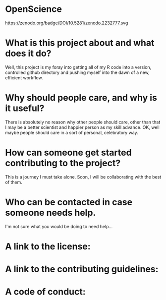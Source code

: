 # OpenScience

https://zenodo.org/badge/DOI/10.5281/zenodo.2232777.svg

# What is this project about and what does it do?
Well, this project is my foray into getting all of my R code into a version, controlled github directory and pushing myself into the dawn of a new, efficient workflow.

# Why should people care, and why is it useful?
There is absolutely no reason why other people should care, other than that I may be a better scientist and happier person as my skill advance. OK, well maybe people should care in a sort of personal, celebratory way.

# How can someone get started contributing to the project?
This is a journey I must take alone. Soon, I will be collaborating with the best of them.

# Who can be contacted in case someone needs help.
I'm not sure what you would be doing to need help...

# A link to the license:
# A link to the contributing guidelines:
# A code of conduct: 
